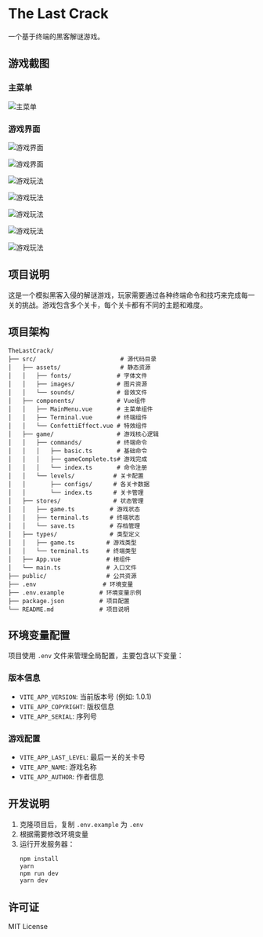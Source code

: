 # The Last Crack

一个基于终端的黑客解谜游戏。

## 游戏截图

### 主菜单
![主菜单](screenshot/01.png)

### 游戏界面
![游戏界面](screenshot/02.png)

![游戏界面](screenshot/03.png)

![游戏玩法](screenshot/04.png)

![游戏玩法](screenshot/05.png)

![游戏玩法](screenshot/06.png)

![游戏玩法](screenshot/08.png)

![游戏玩法](screenshot/07.png)

## 项目说明

这是一个模拟黑客入侵的解谜游戏，玩家需要通过各种终端命令和技巧来完成每一关的挑战。游戏包含多个关卡，每个关卡都有不同的主题和难度。

## 项目架构

```text
TheLastCrack/
├── src/                        # 源代码目录
│   ├── assets/                 # 静态资源
│   │   ├── fonts/             # 字体文件
│   │   ├── images/            # 图片资源
│   │   └── sounds/            # 音效文件
│   ├── components/            # Vue组件
│   │   ├── MainMenu.vue       # 主菜单组件
│   │   ├── Terminal.vue       # 终端组件
│   │   └── ConfettiEffect.vue # 特效组件
│   ├── game/                  # 游戏核心逻辑
│   │   ├── commands/          # 终端命令
│   │   │   ├── basic.ts       # 基础命令
│   │   │   ├── gameComplete.ts# 游戏完成
│   │   │   └── index.ts       # 命令注册
│   │   └── levels/           # 关卡配置
│   │       ├── configs/      # 各关卡数据
│   │       └── index.ts      # 关卡管理
│   ├── stores/               # 状态管理
│   │   ├── game.ts          # 游戏状态
│   │   ├── terminal.ts      # 终端状态
│   │   └── save.ts          # 存档管理
│   ├── types/               # 类型定义
│   │   ├── game.ts         # 游戏类型
│   │   └── terminal.ts     # 终端类型
│   ├── App.vue             # 根组件
│   └── main.ts             # 入口文件
├── public/                 # 公共资源
├── .env                   # 环境变量
├── .env.example          # 环境变量示例
├── package.json          # 项目配置
└── README.md             # 项目说明
```

## 环境变量配置

项目使用 `.env` 文件来管理全局配置，主要包含以下变量：

### 版本信息
- `VITE_APP_VERSION`: 当前版本号 (例如: 1.0.1)
- `VITE_APP_COPYRIGHT`: 版权信息
- `VITE_APP_SERIAL`: 序列号

### 游戏配置
- `VITE_APP_LAST_LEVEL`: 最后一关的关卡号
- `VITE_APP_NAME`: 游戏名称
- `VITE_APP_AUTHOR`: 作者信息

## 开发说明

1. 克隆项目后，复制 `.env.example` 为 `.env`
2. 根据需要修改环境变量
3. 运行开发服务器：
   ```bash
   npm install
   yarn
   npm run dev
   yarn dev
   ```

## 许可证

MIT License 